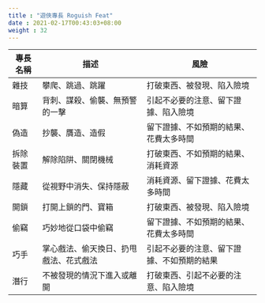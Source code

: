 ```yaml
---
title : "遊俠專長 Roguish Feat"
date : 2021-02-17T00:43:03+08:00
weight : 32
---
```



專長名稱 | 描述| 風險
---|---|---
雜技 | 攀爬、跳過、跳躍| 打破東西、被發現、陷入險境
暗算 | 背刺、謀殺、偷襲、無預警的一擊| 引起不必要的注意、留下證據、陷入險境
偽造 | 抄襲、贋造、造假| 留下證據、不如預期的結果、花費太多時間
拆除裝置 | 解除陷阱、關閉機械| 打破東西、不如預期的結果、消耗資源
隱藏 | 從視野中消失、保持隱蔽| 消耗資源、留下證據、花費太多時間
開鎖 | 打開上鎖的門、寶箱| 打破東西、被發現、陷入險境
偷竊 | 巧妙地從口袋中偷竊| 留下證據、不如預期的結果、花費太多時間
巧手 | 掌心戲法、偷天換日、扔甩戲法、花式戲法| 引起不必要的注意、留下證據、不如預期的結果
潛行 | 不被發現的情況下進入或離開| 打破東西、引起不必要的注意、陷入險境

